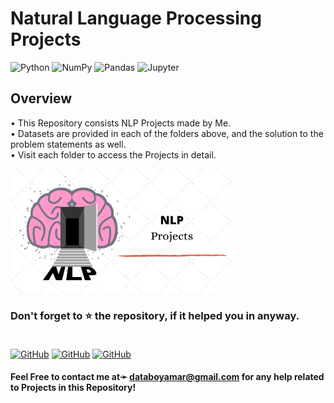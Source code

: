# Natural Language Processing Projects<br>
<img alt="Python" src="https://img.shields.io/badge/python%20-%2314354C.svg?&style=for-the-badge&logo=python&logoColor=white" /> <img alt="NumPy" src="https://img.shields.io/badge/numpy%20-%23013243.svg?&style=for-the-badge&logo=numpy&logoColor=white" /> <img alt="Pandas" src="https://img.shields.io/badge/pandas%20-%23150458.svg?&style=for-the-badge&logo=pandas&logoColor=white" /> <img alt="Jupyter" src="https://img.shields.io/badge/Jupyter%20-%23F37626.svg?&style=for-the-badge&logo=Jupyter&logoColor=white" />


## Overview
• This Repository consists NLP Projects made by Me.<br/>
• Datasets are provided in each of the folders above, and the solution to the problem statements as well.<br>
• Visit each folder to access the Projects in detail.

<img src="https://github.com/amark720/Amar-kumar/blob/master/ScreenShots/NLP_Banner.png" alt="Landing Page" height="50%" width="70%" />

### Don't forget to ⭐ the repository, if it helped you in anyway.<br><br>

[![GitHub](https://img.shields.io/github/followers/amark720?style=social)](https://github.com/amark720) [![GitHub](https://img.shields.io/github/stars/amark720/NLP-Projects?style=social)](https://github.com/amark720/NLP-Projects) [![GitHub](https://img.shields.io/github/forks/amark720/NLP-Projects?style=social)](https://github.com/amark720/NLP-Projects)
#### Feel Free to contact me at➛ databoyamar@gmail.com for any help related to Projects in this Repository!
